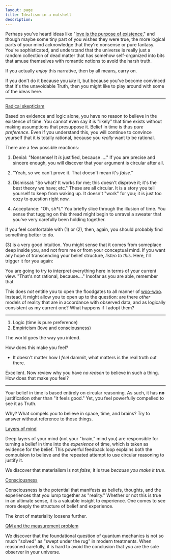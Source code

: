 ```yaml
---
layout: page
title: Idealism in a nutshell
description:
---
```


Perhaps you've heard ideas like
"[love is the purpose of existence](http://www.galactanet.com/oneoff/theegg_mod.html),"
and though maybe some tiny part of you wishes they were true, the more
logical parts of your mind acknowledge that they're nonsense or pure
fantasy. You're sophisticated, and understand that the universe is
really just a random collection of dead matter that has somehow
self-organized into bits that amuse themselves with romantic notions to
avoid the harsh truth.

If you actually *enjoy* this narrative, then by all means, carry on.

If you don't do it because you *like* it, but because you've become
convinced that it's the unavoidable Truth, then you might like to play
around with some of the ideas here.

---

[Radical skepticism](radical-skepticism.html)

Based on evidence and logic alone, you have no reason to believe in
the existence of time. You cannot even say it is "likely" that
time exists without making assumptions that presuppose it. Belief in
time is thus *pure preference*. Even if you understand this, you will
continue to convince yourself that it *is* totally rational, because
you *really* want to be rational.

There are a few possible reactions:

1. Denial: "Nonsense! It *is* justified, because ...." If you are
precise and sincere enough, you will discover that your argument is
circular after all.

1. "Yeah, so we can't prove it. That doesn't mean it's *false*."

1. Dismissal: "So what? It works for me; this doesn't disprove it;
it's the best theory we have; etc." These are all circular. It is a
story you tell yourself to keep from waking up. It doesn't "work" for
you; it is just too cozy to question right now.

1. Acceptance: "Oh, sh*t." You briefly slice through the illusion of
time. You sense that tugging on this thread might begin to unravel a
sweater that you've very carefully been holding together.

If you feel comfortable with (1) or (2), then, again, you should
probably find something better to do.

(3) is a very good intuition. You might sense that it comes from
someplace deep inside you, and not from me or from your conceptual mind.
If you want any hope of transcending your belief structure, *listen to
this*. Here, I'll trigger it for you again:



You are going to try to interpret everything here in terms of your
current view. "That's not rational, because...." Insofar as you are
able, remember that


This does *not* entitle you to open the floodgates to all
manner of [woo-woo](http://skepdic.com/woowoo.html). Instead, it might
allow you to open up to the question: are there *other* models of
reality that are in accordance with observed data, and as logically
consistent as my current one? What happens if I adopt them?

---

1. Logic (time is pure preference)
2. Empiricism (love and consciousness)

The world goes the way you intend.

How does this make you feel?

* It doesn't matter how I *feel* dammit, what matters is the real truth
out there.

Excellent. Now review why you have *no reason* to believe in such a
thing. How does that make you feel?

---


Your belief in time is based entirely on circular reasoning. As such,
it has **no** justification other than "it feels good." Yet, you feel
powerfully compelled to see it as Truth.

Why? What compels you to believe in space, time, and brains? Try to
answer without reference to those things.

[Layers of mind](layers-of-mind.html)

Deep layers of your mind (not your "brain," mind you) are responsible
for turning a belief in time into the *experience* of time, which is
taken as evidence for the belief. This powerful feedback loop explains
both the compulsion to believe and the repeated attempt to use circular
reasoning to justify it.

We discover that materialism is not *false*; it is true *because you
make it true*.

[Consciousness](consciousness.html)

Consciousness is the potential that manifests as beliefs, thoughts, and
the experiences that you lump together as "reality." Whether or not this
is true in an ultimate sense, it is a valuable insight to experience.
One comes to see more deeply the structure of belief and experience.

The knot of materiality loosens further.

[QM and the measurement problem](quantum.html)

We discover that the foundational question of quantum mechanics is
not so much "solved" as "swept under the rug" in modern treatments.
When reasoned carefully, it is hard to avoid the conclusion that *you*
are the sole observer in your universe.
